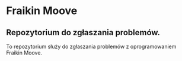 # Fraikin Moove

## Repozytorium do zgłaszania problemów.
To repozytorium służy do zgłaszania problemów z oprogramowaniem Fraikin Moove.
